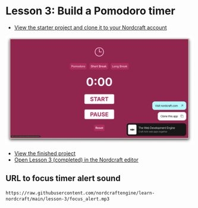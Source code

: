# Lesson 3: Build a Pomodoro timer

- [View the starter project and clone it to your Nordcraft account](https://focustimer_starter.toddle.site/)

![Screenshot showing the Built in Nordcraft overlay on the app with a link to clone the starter project](clone_starter.png)

- [View the finished project](https://focustimer.toddle.site/)
- [Open Lesson 3 (completed) in the Nordcraft editor](https://editor.nordcraft.com/projects/focustimer/branches/main/components/HomePage)

## URL to focus timer alert sound

```text
https://raw.githubusercontent.com/nordcraftengine/learn-nordcraft/main/lesson-3/focus_alert.mp3
```
